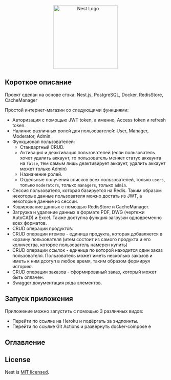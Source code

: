 <p align="center">
  <a href="http://nestjs.com/" target="blank"><img src="https://nestjs.com/img/logo-small.svg" width="200" alt="Nest Logo" /></a>
</p>


## Короткое описание

Проект сделан на основе стэка: Nest.js, PostgreSQL, Docker, RedisStore, CacheManager

Простой интернет-магазин со следующими функциями: 
- Авторизация с помощью JWT token, а именно, Access token и refresh token.
- Наличие различных ролей для пользователей: User, Manager, Moderator, Admin.
- Функционал пользователей: 
  - Стандартный CRUD.
  - Активация и деактивация пользователей (если пользователь хочет удалить аккаунт, 
то пользователь меняет статус аккаунта на `false`, тем самым лишь деактивирует аккаунт, 
удалить аккаунт может только Admin)
  - Назначение ролей.
  - Отдельные получения списков всех пользователей, только `users`, только `moderators`,
только `managers`, только `admin`. 
- Сессия пользователя, которая базируется на Redis. Таким образом некоторые данные пользователя 
можно достать из JWT, а некоторые данные из сессии.
- Кэширование данных с помощью RedisStore и CacheManager. 
- Загрузка и удаление данных в формате PDF, DWG (чертежи AutoCAD) и Excel. Также доступна функция
загрузки одновременно всех форматов.
- CRUD операции продуктов. 
- CRUD операции итемов - единица продукта, которая добавляется в корзину пользователя (итем 
состоит из самого продукта и его количества, которое пользователь намерен купить)
- CRUD операции ссылок - единица по которой находится один заказ пользователя. Пользователь
может иметь несколько заказов и иметь к ним дсотуп в любое время, таким образом формируя историю.
- CRUD операции заказов - сформированый заказ, который может быть оплачен.
- Swagger документация ряда элементов. 

## Запуск приложения
Приложение можно запустить с помощью 3 различных видов:
- Перейти по ссылке на Heroku и подёргать за эндпоинты.
- Перейти по ссылке Git Actions и развернуть docker-compose e

## Оглавление







## License

Nest is [MIT licensed](LICENSE).
